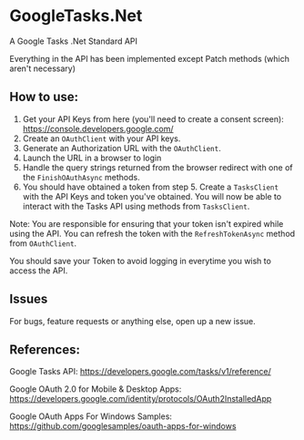 # GoogleTasks.Net
A Google Tasks .Net Standard API

Everything in the API has been implemented except Patch methods (which aren't necessary)

## How to use:
1) Get your API Keys from here (you'll need to create a consent screen): https://console.developers.google.com/
2) Create an `OAuthClient` with your API keys.
3) Generate an Authorization URL with the `OAuthClient`.
4) Launch the URL in a browser to login
5) Handle the query strings returned from the browser redirect with one of the `FinishOAuthAsync` methods.
6) You should have obtained a token from step 5. Create a `TasksClient` with the API Keys and token you've obtained. You will now be able to interact with the Tasks API using methods from `TasksClient`.

Note: You are responsible for ensuring that your token isn't expired while using the API. You can refresh the token with the `RefreshTokenAsync` method from `OAuthClient`.

You should save your Token to avoid logging in everytime you wish to access the API.


## Issues
For bugs, feature requests or anything else, open up a new issue.

## References: 
Google Tasks API: https://developers.google.com/tasks/v1/reference/ 

Google OAuth 2.0 for Mobile & Desktop Apps: https://developers.google.com/identity/protocols/OAuth2InstalledApp

Google OAuth Apps For Windows Samples: https://github.com/googlesamples/oauth-apps-for-windows
